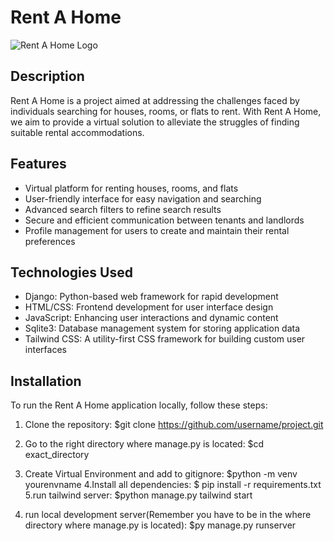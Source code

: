 # Rent A Home

![Rent A Home Logo](/path/to/logo.png)

## Description
Rent A Home is a project aimed at addressing the challenges faced by individuals searching for houses, rooms, or flats to rent. With Rent A Home, we aim to provide a virtual solution to alleviate the struggles of finding suitable rental accommodations.

## Features
- Virtual platform for renting houses, rooms, and flats
- User-friendly interface for easy navigation and searching
- Advanced search filters to refine search results
- Secure and efficient communication between tenants and landlords
- Profile management for users to create and maintain their rental preferences

## Technologies Used
- Django: Python-based web framework for rapid development
- HTML/CSS: Frontend development for user interface design
- JavaScript: Enhancing user interactions and dynamic content
- Sqlite3: Database management system for storing application data
- Tailwind CSS: A utility-first CSS framework for building custom user interfaces

## Installation
To run the Rent A Home application locally, follow these steps:

1. Clone the repository:
$git clone https://github.com/username/project.git

2. Go to the right directory where manage.py is located:
$cd exact_directory
3. Create Virtual Environment and add to gitignore:
$python -m venv yourenvname
4.Install all dependencies:
$ pip install -r requirements.txt
5.run tailwind server:
$python manage.py tailwind start
6. run local development server(Remember you have to be in the where directory where manage.py is located):
$py manage.py runserver


